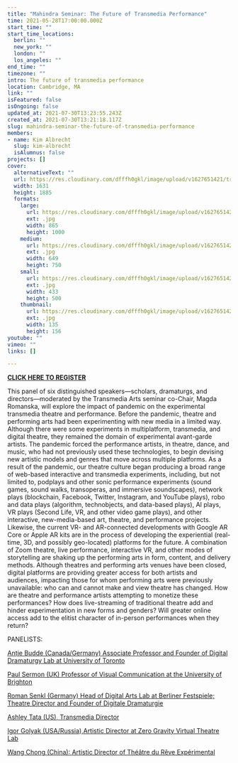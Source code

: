 ```yaml
---
title: "Mahindra Seminar: The Future of Transmedia Performance"
time: 2021-05-28T17:00:00.000Z
start_time: ""
start_time_locations:
  berlin: ""
  new_york: ""
  london: ""
  los_angeles: ""
end_time: ""
timezone: ""
intro: The future of transmedia performance
location: Cambridge, MA
link: ""
isFeatured: false
isOngoing: false
updated_at: 2021-07-30T13:23:55.243Z
created_at: 2021-07-30T13:21:18.117Z
slug: mahindra-seminar-the-future-of-transmedia-performance
members:
- name: Kim Albrecht
  slug: kim-albrecht
  isAlumnus: false
projects: []
cover:
  alternativeText: ""
  url: https://res.cloudinary.com/dfffh0gkl/image/upload/v1627651421/transmediafuture_4c658abf60.jpg
  width: 1631
  height: 1885
  formats:
    large:
      url: https://res.cloudinary.com/dfffh0gkl/image/upload/v1627651422/large_transmediafuture_4c658abf60.jpg
      ext: .jpg
      width: 865
      height: 1000
    medium:
      url: https://res.cloudinary.com/dfffh0gkl/image/upload/v1627651423/medium_transmediafuture_4c658abf60.jpg
      ext: .jpg
      width: 649
      height: 750
    small:
      url: https://res.cloudinary.com/dfffh0gkl/image/upload/v1627651423/small_transmediafuture_4c658abf60.jpg
      ext: .jpg
      width: 433
      height: 500
    thumbnail:
      url: https://res.cloudinary.com/dfffh0gkl/image/upload/v1627651422/thumbnail_transmediafuture_4c658abf60.jpg
      ext: .jpg
      width: 135
      height: 156
youtube: ""
vimeo: ""
links: []

---
```

**[CLICK HERE TO REGISTER](https://harvard.zoom.us/webinar/register/WN_eeQ8KbEiS16OX0yAIRIDdg)**


This panel of six distinguished speakers—scholars, dramaturgs, and directors—moderated by the Transmedia Arts seminar co-Chair, Magda Romanska, will explore the impact of pandemic on the experimental transmedia theatre and performance. Before the pandemic, theatre and performing arts had been experimenting with new media in a limited way. Although there were some experiments in multiplatform, transmedia, and digital theatre, they remained the domain of experimental avant-garde artists. The pandemic forced the performance artists, in theatre, dance, and music, who had not previously used these technologies, to begin devising new artistic models and genres that move across multiple platforms. As a result of the pandemic, our theatre culture began producing a broad range of web-based interactive and transmedia experiments, including, but not limited to, podplays and other sonic performance experiments (sound games, sound walks, transoperas, and immersive soundscapes), network plays (blockchain, Facebook, Twitter, Instagram, and YouTube plays), robo and data plays (algorithm, technobjects, and data-based plays), AI plays, VR plays (Second Life, VR, and other video game plays), and other interactive, new-media-based art, theatre, and performance projects. Likewise, the current VR- and AR-connected developments with Google AR Core or Apple AR kits are in the process of developing the experiential (real-time, 3D, and possibly geo-located) platforms for the future. A combination of Zoom theatre, live performance, interactive VR, and other modes of storytelling are shaking up the performing arts in form, content, and delivery methods. Although theatres and performing arts venues have been closed, digital platforms are providing greater access for both artists and audiences, impacting those for whom performing arts were previously unavailable: who can and cannot make and view theatre has changed. How are theatre and performance artists attempting to monetize these performances? How does live-streaming of traditional theatre add and hinder experimentation in new forms and genders? Will greater online access add to the elitist character of in-person performances when they return?

PANELISTS:

[Antje Budde (Canada/Germany) Associate Professor and Founder of Digital Dramaturgy Lab at University of Toronto](https://www.cdtps.utoronto.ca/people/directories/all-faculty/antje-budde) 

 
[Paul Sermon (UK) Professor of Visual Communication at the University of Brighton](http://www.paulsermon.org/sermon/)

 
[Roman Senkl (Germany) Head of Digital Arts Lab at Berliner Festspiele; Theatre Director and Founder of Digitale Dramaturgie](https://theater.digital/en/)



[Ashley Tata (US), Transmedia Director](http://www.ashleytata.com/)   

 
[Igor Golyak (USA/Russia),Artistic Director at Zero Gravity Virtual Theatre Lab](https://www.arlekinplayers.com/zero-g-virtual-theater-lab/)


[Wang Chong (China): Artistic Director of Théâtre du Rêve Expérimental](https://www.theatrere.org/) 

